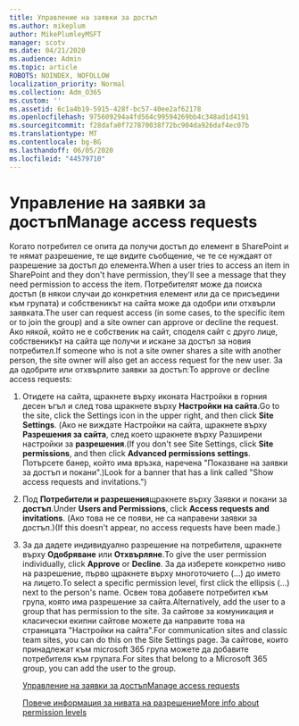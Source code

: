 ```yaml
---
title: Управление на заявки за достъп
ms.author: mikeplum
author: MikePlumleyMSFT
manager: scotv
ms.date: 04/21/2020
ms.audience: Admin
ms.topic: article
ROBOTS: NOINDEX, NOFOLLOW
localization_priority: Normal
ms.collection: Adm_O365
ms.custom: ''
ms.assetid: 6c1a4b19-5915-428f-bc57-40ee2af62178
ms.openlocfilehash: 975609294a4fd564c99594269bb4c348ad1d4191
ms.sourcegitcommit: f28dafa0f727870038f72bc904da926daf4ec07b
ms.translationtype: MT
ms.contentlocale: bg-BG
ms.lasthandoff: 06/05/2020
ms.locfileid: "44579710"
---
```

# <a name="manage-access-requests"></a><span data-ttu-id="f52e9-102">Управление на заявки за достъп</span><span class="sxs-lookup"><span data-stu-id="f52e9-102">Manage access requests</span></span>

<span data-ttu-id="f52e9-103">Когато потребител се опита да получи достъп до елемент в SharePoint и те нямат разрешение, те ще видите съобщение, че те се нуждаят от разрешение за достъп до елемента.</span><span class="sxs-lookup"><span data-stu-id="f52e9-103">When a user tries to access an item in SharePoint and they don't have permission, they'll see a message that they need permission to access the item.</span></span> <span data-ttu-id="f52e9-104">Потребителят може да поиска достъп (в някои случаи до конкретния елемент или да се присъедини към групата) и собственикът на сайта може да одобри или отхвърли заявката.</span><span class="sxs-lookup"><span data-stu-id="f52e9-104">The user can request access (in some cases, to the specific item or to join the group) and a site owner can approve or decline the request.</span></span> <span data-ttu-id="f52e9-105">Ако някой, който не е собственик на сайт, споделя сайт с друго лице, собственикът на сайта ще получи и искане за достъп за новия потребител.</span><span class="sxs-lookup"><span data-stu-id="f52e9-105">If someone who is not a site owner shares a site with another person, the site owner will also get an access request for the new user.</span></span> <span data-ttu-id="f52e9-106">За да одобрите или отхвърлите заявки за достъп:</span><span class="sxs-lookup"><span data-stu-id="f52e9-106">To approve or decline access requests:</span></span>
  
1. <span data-ttu-id="f52e9-107">Отидете на сайта, щракнете върху иконата Настройки в горния десен ъгъл и след това щракнете върху **Настройки на сайта**.</span><span class="sxs-lookup"><span data-stu-id="f52e9-107">Go to the site, click the Settings icon in the upper right, and then click **Site Settings**.</span></span> <span data-ttu-id="f52e9-108">(Ако не виждате Настройки на сайта, щракнете върху **Разрешения за сайта**, след което щракнете върху Разширени настройки за **разрешения**.</span><span class="sxs-lookup"><span data-stu-id="f52e9-108">(If you don't see Site Settings, click **Site permissions**, and then click **Advanced permissions settings**.</span></span> <span data-ttu-id="f52e9-109">Потърсете банер, който има връзка, наречена "Показване на заявки за достъп и покани".)</span><span class="sxs-lookup"><span data-stu-id="f52e9-109">Look for a banner that has a link called "Show access requests and invitations.")</span></span>
    
2. <span data-ttu-id="f52e9-110">Под **Потребители и разрешения**щракнете върху Заявки и покани за **достъп**.</span><span class="sxs-lookup"><span data-stu-id="f52e9-110">Under **Users and Permissions**, click **Access requests and invitations**.</span></span> <span data-ttu-id="f52e9-111">(Ако това не се появи, не са направени заявки за достъп.)</span><span class="sxs-lookup"><span data-stu-id="f52e9-111">(If this doesn't appear, no access requests have been made.)</span></span>
    
3. <span data-ttu-id="f52e9-112">За да дадете индивидуално разрешение на потребителя, щракнете върху **Одобряване** или **Отхвърляне**.</span><span class="sxs-lookup"><span data-stu-id="f52e9-112">To give the user permission individually, click **Approve** or **Decline**.</span></span> <span data-ttu-id="f52e9-113">За да изберете конкретно ниво на разрешение, първо щракнете върху многоточието (...) до името на лицето.</span><span class="sxs-lookup"><span data-stu-id="f52e9-113">To select a specific permission level, first click the ellipsis (...) next to the person's name.</span></span> <span data-ttu-id="f52e9-114">Освен това добавете потребител към група, която има разрешение за сайта.</span><span class="sxs-lookup"><span data-stu-id="f52e9-114">Alternatively, add the user to a group that has permission to the site.</span></span> <span data-ttu-id="f52e9-115">За сайтове за комуникация и класически екипни сайтове можете да направите това на страницата "Настройки на сайта".</span><span class="sxs-lookup"><span data-stu-id="f52e9-115">For communication sites and classic team sites, you can do this on the Site Settings page.</span></span> <span data-ttu-id="f52e9-116">За сайтове, които принадлежат към microsoft 365 група можете да добавите потребителя към групата.</span><span class="sxs-lookup"><span data-stu-id="f52e9-116">For sites that belong to a Microsoft 365 group, you can add the user to the group.</span></span>
    
    [<span data-ttu-id="f52e9-117">Управление на заявки за достъп</span><span class="sxs-lookup"><span data-stu-id="f52e9-117">Manage access requests </span></span>](https://go.microsoft.com/fwlink/?linkid=2008747)
    
    [<span data-ttu-id="f52e9-118">Повече информация за нивата на разрешение</span><span class="sxs-lookup"><span data-stu-id="f52e9-118">More info about permission levels</span></span>](https://go.microsoft.com/fwlink/?linkid=867071)
    

